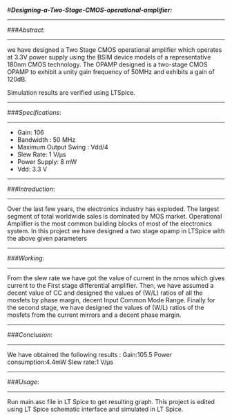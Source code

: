 #***Designing-a-Two-Stage-CMOS-operational-amplifier:***

----------
###*Abstract*:

----------



we have designed a Two Stage CMOS operational amplifier which operates at 3.3V power supply using the BSIM device models
of a representative 180nm CMOS technology. The OPAMP designed is a two-stage CMOS OPAMP to exhibit a unity gain frequency
of 50MHz and exhibits a gain of 120dB.

Simulation results are verified using LTSpice.

-------------
###*Specifications*:

-------------

- Gain: 106
- Bandwidth : 50 MHz
- Maximum Output Swing : Vdd/4
- Slew Rate: 1 V/μs
- Power Supply: 8 mW
- Vdd: 3.3 V

-------------
###*Introduction*:

-------------

Over the last few years, the electronics industry has exploded. The largest segment of total worldwide sales is dominated 
by MOS market. Operational Amplifier is the most common building blocks of most of the electronics system. 
In this project we have designed a two stage opamp in LTSpice with the above given parameters

-------------
###*Working*:

-------------

From the slew rate we have got the value of current in the nmos which gives current to the First stage differential amplifier.
Then, we have assumed a decent value of CC and designed the values of (W/L) ratios of all the mosfets by phase margin, 
decent Input Common Mode Range. Finally for the second stage, we have designed the values of (W/L) ratios of the mosfets
from the current mirrors and a decent phase margin.


-------------
###*Conclusion*:

-------------

We have obtained the following results :
Gain:105.5
Power consumption:4.4mW
Slew rate:1 V/μs

-------------
###*Usage*:

-------------
Run main.asc file in LT Spice to get resulting graph.
This project is edited using LT Spice schematic interface and simulated in LT Spice.



